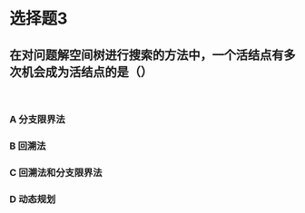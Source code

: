 # 选择题3
## 在对问题解空间树进行搜索的方法中，一个活结点有多次机会成为活结点的是（）

</br>

### **A** 分支限界法
### **B** 回溯法
### **C** 回溯法和分支限界法
### **D** 动态规划